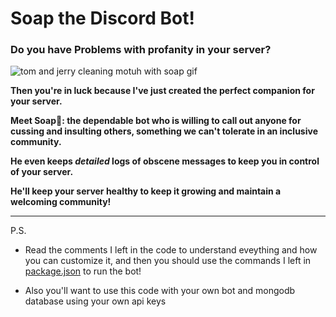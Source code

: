 # Soap the Discord Bot!

### Do you have Problems with profanity in your server?

![tom and jerry cleaning motuh with soap gif](https://media.tenor.com/RbOWIwfiCiwAAAAM/wash-mouth.gif)

**Then you're in luck because I've just created the perfect companion for your server.**

**Meet Soap🧼: the dependable bot who is willing to call out anyone for cussing and insulting others, something we can't tolerate in an inclusive community.**

**He even keeps _detailed_ logs of obscene messages to keep you in control of your server.**

**He'll keep your server healthy to keep it growing and maintain a welcoming community!**

___

P.S.
 -  Read the comments I left in the code to understand eveything and how you can customize it,
    and then you should use the commands I left in [package.json]('./package.json') to run the bot!

 - Also you'll want to use this code with your own bot and mongodb database using your own api keys
